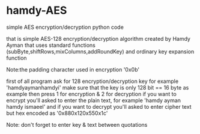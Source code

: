 # hamdy-AES
simple AES encryption/decryption python code

that is simple AES-128 encryption/decryption algorithm created by Hamdy Ayman
that uses standard functions (subByte,shiftRows,mixColumns,addRoundKey) and ordinary key expansion function

Note:the padding character used in encryption '0x0b' 

first of all program ask for 128 encryption/decryption key for example 'hamdyaymanhamdyi' 
make sure that the key is only 128 bit == 16 byte as example
then press 1 for encryption & 2 for decryption
if you want to encrypt you'll asked to enter the plain text, for example 'hamdy ayman hamdy ismaeel' 
and if you want to decrypt you'll asked to enter cipher text but hex encoded as '0x880x120x550x1c'

Note: don't forget to enter key & text between quotations 
